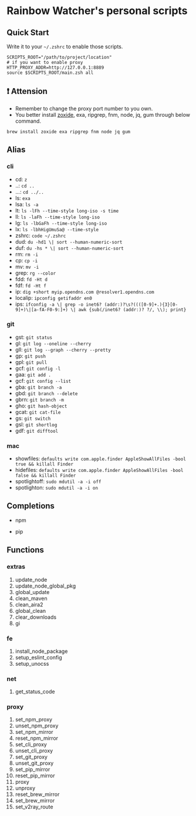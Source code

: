 # Rainbow Watcher's personal scripts

## Quick Start 

Write it to your `~/.zshrc` to enable those scripts.

```shell
SCRIPTS_ROOT="/path/to/project/location"
# if you want to enable proxy
HTTP_PROXY_ADDR=http://127.0.0.1:8889
source $SCRIPTS_ROOT/main.zsh all
```

## :exclamation: Attension

- Remember to change the proxy port number to you own.
- You better install [zoxide](https://github.com/ajeetdsouza/zoxide), exa, ripgrep, fnm, node, jq, gum through below command.

```shell
brew install zoxide exa ripgrep fnm node jq gum
```

## Alias

### cli

- cd: `z`
- ..: `cd ..`
- ...: `cd ../..`
- ls: `exa`
- lsa: `ls -a`
- lt: `ls -lFh --time-style long-iso -s time`
- ll: `ls -laFh --time-style long-iso`
- lg: `ls -lbGaFh --time-style long-iso`
- lx: `ls -lbhHigUmuSa@ --time-style`
- zshrc: `code ~/.zshrc`
- dud: `du -hd1 \| sort --human-numeric-sort`
- duf: `du -hs * \| sort --human-numeric-sort`
- rm: `rm -i`
- cp: `cp -i`
- mv: `mv -i`
- grep: `rg --color`
- fdd: `fd -Ht d`
- fdf: `fd -Ht f`
- ip: `dig +short myip.opendns.com @resolver1.opendns.com`
- localip: `ipconfig getifaddr en0`
- ips: `ifconfig -a \| grep -o inet6? (addr:)?\s?((([0-9]+.){3}[0-9]+)\|[a-fA-F0-9:]+) \| awk {sub(/inet6? (addr:)? ?/, \\); print}`

### git

- gst: `git status`
- gl: `git log --oneline --cherry`
- gll: `git log --graph --cherry --pretty`
- gp: `git push`
- gpl: `git pull`
- gcf: `git config -l`
- gaa: `git add .`
- gcf: `git config --list`
- gba: `git branch -a`
- gbd: `git branch --delete`
- gbrn: `git branch -m`
- gho: `git hash-object`
- gcat: `git cat-file`
- gs: `git switch`
- gsl: `git shortlog`
- gdf: `git difftool`

### mac

- showfiles: `defaults write com.apple.finder AppleShowAllFiles -bool true && killall Finder`
- hidefiles: `defaults write com.apple.finder AppleShowAllFiles -bool false && killall Finder`
- spotlightoff: `sudo mdutil -a -i off`
- spotlighton: `sudo mdutil -a -i on`

## Completions

- npm

- pip

## Functions

### extras

1. update_node
2. update_node_global_pkg
3. global_update
4. clean_maven
5. clean_aira2
6. global_clean
7. clear_downloads
8. gi

### fe

1. install_node_package
2. setup_eslint_config
3. setup_unocss

### net

1. get_status_code

### proxy

1. set_npm_proxy
2. unset_npm_proxy
3. set_npm_mirror
4. reset_npm_mirror
5. set_cli_proxy
6. unset_cli_proxy
7. set_git_proxy
8. unset_git_proxy
9. set_pip_mirror
10. reset_pip_mirror
11. proxy
12. unproxy
13. reset_brew_mirror
14. set_brew_mirror
15. set_v2ray_route

